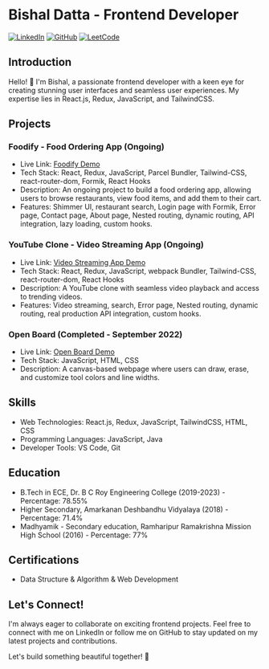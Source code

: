 # Bishal Datta - Frontend Developer

[![LinkedIn](https://img.shields.io/badge/LinkedIn-Connect-blue)](https://www.linkedin.com/in/bishal-datta/)
[![GitHub](https://img.shields.io/badge/GitHub-Follow-orange)](https://github.com/bishal-datta)
[![LeetCode](https://img.shields.io/badge/LeetCode-Solve-brightgreen)](https://leetcode.com/bishal-datta/)

## Introduction

Hello! 👋 I'm Bishal, a passionate frontend developer with a keen eye for creating stunning user interfaces and seamless user experiences. My expertise lies in React.js, Redux, JavaScript, and TailwindCSS.

## Projects

### Foodify - Food Ordering App (Ongoing)

- Live Link: [Foodify Demo](https://a-food-ordering-app.netlify.app/)
- Tech Stack: React, Redux, JavaScript, Parcel Bundler, Tailwind-CSS, react-router-dom, Formik, React Hooks
- Description: An ongoing project to build a food ordering app, allowing users to browse restaurants, view food items, and add them to their cart.
- Features: Shimmer UI, restaurant search, Login page with Formik, Error page, Contact page, About page, Nested routing, dynamic routing, API integration, lazy loading, custom hooks.

### YouTube Clone - Video Streaming App (Ongoing)

- Live Link: [Video Streaming App Demo](https://vedio-strimming-spa-youtube-clone.netlify.app/)
- Tech Stack: React, Redux, JavaScript, webpack Bundler, Tailwind-CSS, react-router-dom, React Hooks
- Description: A YouTube clone with seamless video playback and access to trending videos.
- Features: Video streaming, search, Error page, Nested routing, dynamic routing, real production API integration, custom hooks.

### Open Board (Completed - September 2022)

- Live Link: [Open Board Demo](https://itsmebishal001.github.io/openBoard/)
- Tech Stack: JavaScript, HTML, CSS
- Description: A canvas-based webpage where users can draw, erase, and customize tool colors and line widths.

## Skills

- Web Technologies: React.js, Redux, JavaScript, TailwindCSS, HTML, CSS
- Programming Languages: JavaScript, Java
- Developer Tools: VS Code, Git

## Education

- B.Tech in ECE, Dr. B C Roy Engineering College (2019-2023) - Percentage: 78.55%
- Higher Secondary, Amarkanan Deshbandhu Vidyalaya (2018) - Percentage: 71.4%
- Madhyamik - Secondary education, Ramharipur Ramakrishna Mission High School (2016) - Percentage: 77%

## Certifications

- Data Structure & Algorithm & Web Development

## Let's Connect!

I'm always eager to collaborate on exciting frontend projects. Feel free to connect with me on LinkedIn or follow me on GitHub to stay updated on my latest projects and contributions.

Let's build something beautiful together! 🚀


